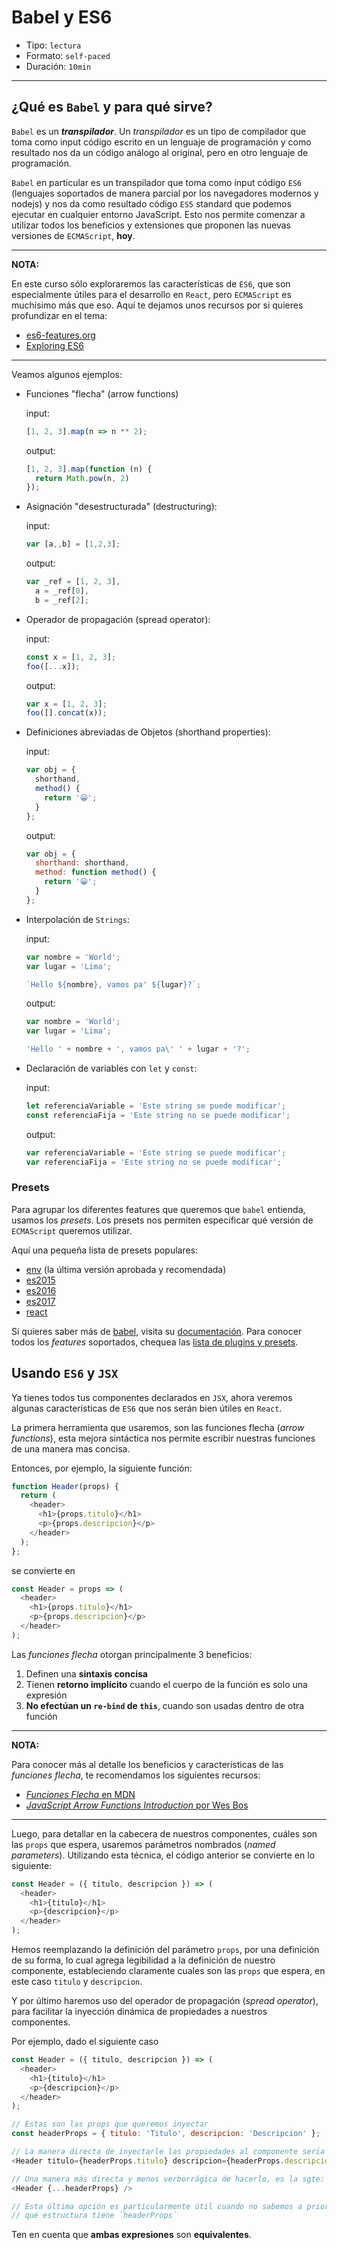 # Babel y ES6

* Tipo: `lectura`
* Formato: `self-paced`
* Duración: `10min`

***

## ¿Qué es `Babel` y para qué sirve?

`Babel` es un ***transpilador***. Un *transpilador* es un tipo de compilador que
toma como input código escrito en un lenguaje de programación y como resultado
nos da un código análogo al original, pero en otro lenguaje de programación.

`Babel` en particular es un transpilador que toma como input código `ES6`
(lenguajes soportados de manera parcial por los navegadores modernos y nodejs) y
nos da como resultado código `ES5` standard que podemos ejecutar en cualquier
entorno JavaScript. Esto nos permite comenzar a utilizar todos los beneficios y
extensiones que proponen las nuevas versiones de `ECMAScript`, **hoy**.

***

**NOTA:**

En este curso sólo exploraremos las características de `ES6`, que son
especialmente útiles para el desarrollo en `React`, pero `ECMAScript` es
muchísimo más que eso. Aquí te dejamos unos recursos por si quieres profundizar
en el tema:

* [es6-features.org](http://es6-features.org)
* [Exploring ES6](http://exploringjs.com/es6/index.html)

***

Veamos algunos ejemplos:

* Funciones "flecha" (arrow functions)

  input:

  ```js
  [1, 2, 3].map(n => n ** 2);
  ```

  output:

  ```js
  [1, 2, 3].map(function (n) {
    return Math.pow(n, 2)
  });
  ```

* Asignación "desestructurada" (destructuring):

  input:

  ```js
  var [a,,b] = [1,2,3];
  ```

  output:

  ```js
  var _ref = [1, 2, 3],
    a = _ref[0],
    b = _ref[2];
  ```

* Operador de propagación (spread operator):

  input:

  ```js
  const x = [1, 2, 3];
  foo([...x]);
  ```

  output:

  ```js
  var x = [1, 2, 3];
  foo([].concat(x));
  ```

* Definiciones abreviadas de Objetos (shorthand properties):

  input:

  ```js
  var obj = {
    shorthand,
    method() {
      return '😀';
    }
  };
  ```

  output:

  ```js
  var obj = {
    shorthand: shorthand,
    method: function method() {
      return '😀';
    }
  };
  ```

* Interpolación de `Strings`:

  input:

  ```js
  var nombre = 'World';
  var lugar = 'Lima';

  `Hello ${nombre}, vamos pa' ${lugar}?`;
  ```

  output:

  ```js
  var nombre = 'World';
  var lugar = 'Lima';

  'Hello ' + nombre + ', vamos pa\' ' + lugar + '?';
  ```

* Declaración de variables con `let` y `const`:

  input:

  ```js
  let referenciaVariable = 'Este string se puede modificar';
  const referenciaFija = 'Este string no se puede modificar';
  ```

  output:

  ```js
  var referenciaVariable = 'Este string se puede modificar';
  var referenciaFija = 'Este string no se puede modificar';
  ```

### Presets

Para agrupar los diferentes features que queremos que `babel` entienda, usamos
los *presets*. Los presets nos permiten especificar qué versión de `ECMAScript`
queremos utilizar.

Aquí una pequeña lista de presets populares:

* [env](http://babeljs.io/docs/plugins/preset-env/)
  (la última versión aprobada y recomendada)
* [es2015](http://babeljs.io/docs/plugins/preset-2015/)
* [es2016](http://babeljs.io/docs/plugins/preset-2016/)
* [es2017](http://babeljs.io/docs/plugins/preset-2017/)
* [react](http://babeljs.io/docs/plugins/preset-react/)

Si quieres saber más de [babel](http://babeljs.io/), visita su
[documentación](https://babeljs.io/docs/setup/). Para conocer todos los
*features* soportados, chequea las [lista de plugins y presets](https://babeljs.io/docs/plugins/).

## Usando `ES6` y `JSX`

Ya tienes todos tus componentes declarados en `JSX`, ahora veremos algunas
características de `ES6` que nos serán bien útiles en `React`.

La primera herramienta que usaremos, son las funciones flecha (*arrow
functions*), esta mejora sintáctica nos permite escribir nuestras funciones de
una manera mas concisa.

Entonces, por ejemplo, la siguiente función:

```js
function Header(props) {
  return (
    <header>
      <h1>{props.titulo}</h1>
      <p>{props.descripcion}</p>
    </header>
  );
};
```

se convierte en

```js
const Header = props => (
  <header>
    <h1>{props.titulo}</h1>
    <p>{props.descripcion}</p>
  </header>
);
```

Las *funciones flecha* otorgan principalmente 3 beneficios:

1. Definen una **sintaxis concisa**
2. Tienen **retorno implícito** cuando el cuerpo de la función es solo una expresión
3. **No efectúan un `re-bind` de `this`**, cuando son usadas dentro de otra función

***

**NOTA:**

Para conocer más al detalle los beneficios y características de las *funciones
flecha*, te recomendamos los siguientes recursos:

* [*Funciones Flecha* en MDN](https://developer.mozilla.org/es/docs/Web/JavaScript/Referencia/Funciones/Arrow_functions)
* [*JavaScript Arrow Functions Introduction* por Wes Bos](http://wesbos.com/arrow-functions/)

***

Luego, para detallar en la cabecera de nuestros componentes, cuáles son las
`props` que espera, usaremos parámetros nombrados (*named parameters*).
Utilizando esta técnica, el código anterior se convierte en lo siguiente:

```js
const Header = ({ titulo, descripcion }) => (
  <header>
    <h1>{titulo}</h1>
    <p>{descripcion}</p>
  </header>
);
```

Hemos reemplazando la definición del parámetro `props`, por una definición de su
forma, lo cual agrega legibilidad a la definición de nuestro componente,
estableciendo claramente cuales son las `props` que espera, en este caso
`titulo` y `descripcion`.

Y por último haremos uso del operador de propagación (*spread operator*), para
facilitar la inyección dinámica de propiedades a nuestros componentes.

Por ejemplo, dado el siguiente caso

```js
const Header = ({ titulo, descripcion }) => (
  <header>
    <h1>{titulo}</h1>
    <p>{descripcion}</p>
  </header>
);

// Estas son las props que queremos inyectar
const headerProps = { titulo: 'Titulo', descripcion: 'Descripcion' };

// La manera directa de inyectarle las propiedades al componente seria la sgte:
<Header titulo={headerProps.titulo} descripcion={headerProps.descripcion} />

// Una manera más directa y menos verborrágica de hacerlo, es la sgte:
<Header {...headerProps} />

// Esta última opción es particularmente útil cuando no sabemos a priori
// qué estructura tiene `headerProps`
```

Ten en cuenta que **ambas expresiones** son **equivalentes**.
